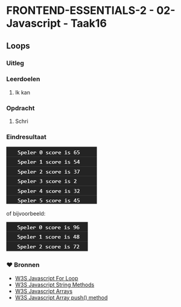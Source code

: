 # FRONTEND-ESSENTIALS-2 - 02-Javascript - Taak16

## Loops

### Uitleg



### Leerdoelen

1. Ik kan 

### Opdracht

1. Schri

### Eindresultaat

![](img/2021-01-17-11-14-45.png)

of bijvoorbeeld:

![](img/2021-01-17-11-20-10.png)

### :heart: Bronnen

* [W3S Javascript For Loop](https://www.w3schools.com/js/js_loop_for.asp)
* [W3S Javascript String Methods](https://www.w3schools.com/js/js_string_methods.asp)  
* [W3S Javascript Arrays](https://www.w3schools.com/js/js_arrays.asp)  
* [W3S Javascript Array push() method](https://www.w3schools.com/jsref/jsref_push.asp)